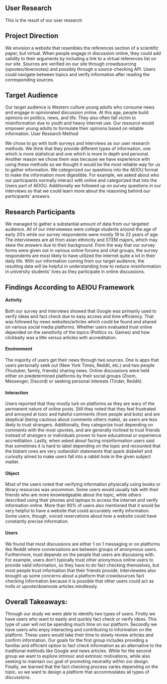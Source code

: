 ## User Research

This is the result of our user research

## Project Direction

We envision a website that resembles the references section of a scientific paper, but virtual. When people engage in discussion online, they could add validity to their arguments by including a link to a virtual references list on our site. Sources are verified on our site through crowdsourcing (upvotes/downvotes) and possibly through a source-checking API. Users could navigate between topics and verify information after reading the corresponding sources.

## Target Audience

Our target audience is Western culture young adults who consume news and engage in opinionated discussion online. At this age, people build opinions on politics, news, and life. They also often fall victim to misinformation due to youth and heavy internet use. Our resource would empower young adults to formulate their opinions based on reliable information.
User Research Method

We chose to go with both surveys and interviews as our user research methods. We think that they provide different types of information, one which is more statistical and one which is more in depth and personal. Another reason we chose them was because we have experience with using these methods so we thought it would be the most reliable way for us to gather information. We categorized our questions into the AEIOU format to make the information more digestible. For example, we asked about who our participants normally interact with online and categorized that into the Users part of AEIOU. Additionally we followed up on survey questions in our interviews so that we could learn more about the reasoning behind our participants' answers.

## Research Participants

We managed to gather a substantial amount of data from our targeted audience. All of our interviewees were college students around the age of early 20’s while our survey respondents were mostly 19 to 22 years of age. The interviewees are all from asian ethnicity and STEM majors, which may skew the answers due to their background. From the way that our survey forms were given out in various online forums and chat groups, the survey respondents are most likely to have utilized the internet quite a lot in their daily life. With our information coming from our target audience, the resulting data will be helpful in understanding how to reduce misinformation in university students’ lives as they participate in online discussions.

## Findings According to AEIOU Framework

#### Activity

Both our survey and interviews showed that Google was primarily used to verify ideas and fact check due to easy access and time efficiency. That was followed by news websites/articles which could be found and shared on various social media platforms. Whether users evaluated trust online depended on the sensitivity of the topics (Politics vs. Games) and how clickbaity was a title versus articles with accreditation.

#### Environment

The majority of users get their news through two sources. One is apps that users personally seek out (New York Times, Reddit, etc.) and two people (Youtuber, family, friends) sharing news. Online discussions were held either on predetermined platforms by their social groups (Zoom, Messenger, Discord) or seeking personal interests (Tinder, Reddit).

#### Interaction

Users reported that they mostly lurk on platforms as they are wary of the permanent nature of online posts. Still they noted that they feel frustrated and annoyed at toxic and hateful comments (from people and bots) and are skeptical (being cautious about comments others make), as users are less likely to trust strangers. Additionally, they categorize trust depending on comments with the most upvotes, and are generally inclined to trust friends instead of strangers or individuals proven to have educational or experience accreditation. Lastly, when asked about facing misinformation users said that sometimes it is hard to label depending on the topic and recounted that the blatant ones are very outlandish statements that spark disbelief and curiosity aimed to make users fall into a rabbit hole in the given subject matter.

#### Object

Most of the users noted that verifying information physically using books or library resources was uncommon. Some users would usually talk with their friends who are more knowledgeable about the topic, while others described using their phones and laptops to access the internet and verify information online. More than 90% of users also mentioned that it would be very helpful to have a website that could accurately verify information. Some users, though, voiced reservations about how a website could have constantly precise information.

#### Users

We found that most discussions are either 1 on 1 messaging or on platforms like Reddit where conversations are between groups of anonymous users. Furthermore, trust depends on the people that users are discussing with. For example, users don’t typically trust other anonymous online users to provide valid information, so they have to do fact checking themselves, but most people trust information that their friends provide. Interviewees also brought up some concerns about a platform that crowdsources fact checking information because it is possible that other users could act as trolls or upvote/downvote articles mindlessly.

## Overall Takeaways:

Through our study we were able to identify two types of users. Firstly we have users who want to easily and quickly fact check or verify ideas. This type of user will not be spending much time on our platform. Secondly we have users who enjoy interacting and contributing to information on the platform. These users would take their time to slowly review articles and confirm information. Our goals for the first group includes providing a familiar and efficient option to fact check information as an alternative to the traditional methods like Google and news articles. While for the second group we want to explore intrinsic and extrinsic motivations, while also seeking to maintain our goal of promoting neutrality within our design. Finally, we learned that the fact checking process varies depending on the topic, so we want to design a platform that accommodates all types of discussions.

